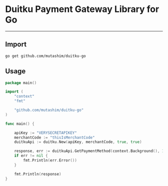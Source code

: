 # Duitku Payment Gateway Library for Go

----------

## Import
`go get github.com/mutashim/duitku-go`

## Usage

```go
package main()

import (
    "context"
    "fmt"

    "github.com/mutashim/duitku-go"
)

func main() {

	apiKey := "VERYSECRETAPIKEY"
	merchantCode := "thisIsMerchantCode"
	duitkuApi := duitku.New(apiKey, merchantCode, true, true)

	response, err := duitkuApi.GetPaymentMethod(context.Background(), 10000, "2022-01-25 16:23:08")
	if err != nil {
		fmt.Println(err.Error())
	}

	fmt.Println(response)
}

```